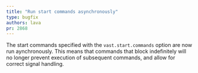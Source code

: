 ```yaml
---
title: "Run start commands asynchronously"
type: bugfix
authors: lava
pr: 2868
---
```


The start commands specified with the `vast.start.commands` option are now run
aynchronously. This means that commands that block indefinitely will no longer
prevent execution of subsequent commands, and allow for correct signal handling.
